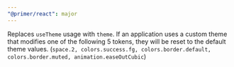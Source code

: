 ```yaml
---
"@primer/react": major
---
```


Replaces `useTheme` usage with `theme`. If an application uses a custom theme that modifies one of the following 5 tokens, they will be reset to the default theme values. (`space.2, colors.success.fg, colors.border.default, colors.border.muted, animation.easeOutCubic`)

